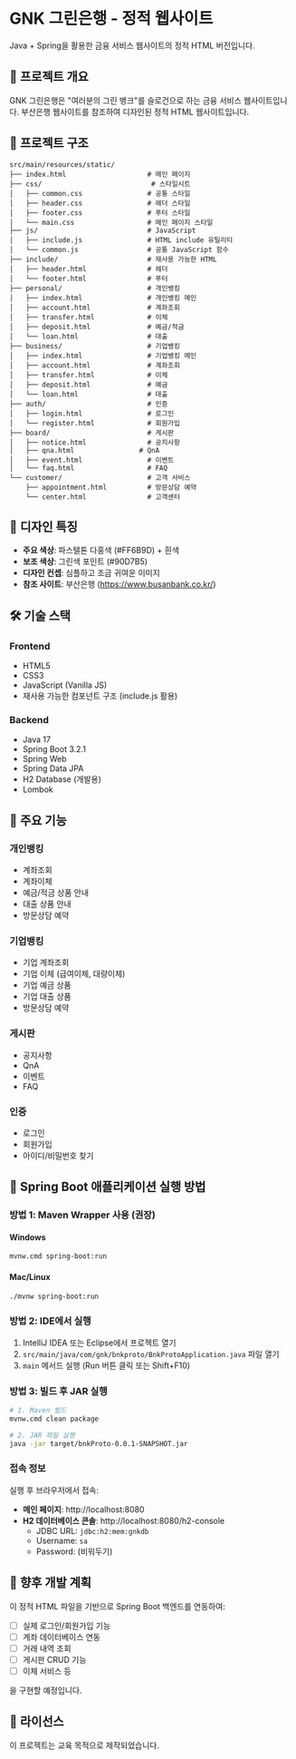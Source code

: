 # GNK 그린은행 - 정적 웹사이트

Java + Spring을 활용한 금융 서비스 웹사이트의 정적 HTML 버전입니다.

## 🌿 프로젝트 개요

GNK 그린은행은 "여러분의 그린 뱅크"를 슬로건으로 하는 금융 서비스 웹사이트입니다.
부산은행 웹사이트를 참조하여 디자인된 정적 HTML 웹사이트입니다.

## 📁 프로젝트 구조

```
src/main/resources/static/
├── index.html                    # 메인 페이지
├── css/                           # 스타일시트
│   ├── common.css                # 공통 스타일
│   ├── header.css                # 헤더 스타일
│   ├── footer.css                # 푸터 스타일
│   └── main.css                  # 메인 페이지 스타일
├── js/                           # JavaScript
│   ├── include.js                # HTML include 유틸리티
│   └── common.js                 # 공통 JavaScript 함수
├── include/                      # 재사용 가능한 HTML
│   ├── header.html               # 헤더
│   └── footer.html               # 푸터
├── personal/                     # 개인뱅킹
│   ├── index.html                # 개인뱅킹 메인
│   ├── account.html              # 계좌조회
│   ├── transfer.html             # 이체
│   ├── deposit.html              # 예금/적금
│   └── loan.html                 # 대출
├── business/                     # 기업뱅킹
│   ├── index.html                # 기업뱅킹 메인
│   ├── account.html              # 계좌조회
│   ├── transfer.html             # 이체
│   ├── deposit.html              # 예금
│   └── loan.html                 # 대출
├── auth/                         # 인증
│   ├── login.html                # 로그인
│   └── register.html             # 회원가입
├── board/                        # 게시판
│   ├── notice.html               # 공지사항
│   ├── qna.html                # QnA
│   ├── event.html                # 이벤트
│   └── faq.html                  # FAQ
└── customer/                     # 고객 서비스
    ├── appointment.html          # 방문상담 예약
    └── center.html               # 고객센터
```

## 🎨 디자인 특징

- **주요 색상**: 파스텔톤 다홍색 (#FF6B9D) + 흰색
- **보조 색상**: 그린색 포인트 (#90D7B5)
- **디자인 컨셉**: 심플하고 조금 귀여운 이미지
- **참조 사이트**: 부산은행 (https://www.busanbank.co.kr/)

## 🛠️ 기술 스택

### Frontend
- HTML5
- CSS3
- JavaScript (Vanilla JS)
- 재사용 가능한 컴포넌트 구조 (include.js 활용)

### Backend
- Java 17
- Spring Boot 3.2.1
- Spring Web
- Spring Data JPA
- H2 Database (개발용)
- Lombok

## 📝 주요 기능

### 개인뱅킹
- 계좌조회
- 계좌이체
- 예금/적금 상품 안내
- 대출 상품 안내
- 방문상담 예약

### 기업뱅킹
- 기업 계좌조회
- 기업 이체 (급여이체, 대량이체)
- 기업 예금 상품
- 기업 대출 상품
- 방문상담 예약

### 게시판
- 공지사항
- QnA
- 이벤트
- FAQ

### 인증
- 로그인
- 회원가입
- 아이디/비밀번호 찾기

## 🚀 Spring Boot 애플리케이션 실행 방법

### 방법 1: Maven Wrapper 사용 (권장)

#### Windows
```bash
mvnw.cmd spring-boot:run
```

#### Mac/Linux
```bash
./mvnw spring-boot:run
```

### 방법 2: IDE에서 실행
1. IntelliJ IDEA 또는 Eclipse에서 프로젝트 열기
2. `src/main/java/com/gnk/bnkproto/BnkProtoApplication.java` 파일 열기
3. `main` 메서드 실행 (Run 버튼 클릭 또는 Shift+F10)

### 방법 3: 빌드 후 JAR 실행
```bash
# 1. Maven 빌드
mvnw.cmd clean package

# 2. JAR 파일 실행
java -jar target/bnkProto-0.0.1-SNAPSHOT.jar
```

### 접속 정보
실행 후 브라우저에서 접속:
- **메인 페이지**: http://localhost:8080
- **H2 데이터베이스 콘솔**: http://localhost:8080/h2-console
  - JDBC URL: `jdbc:h2:mem:gnkdb`
  - Username: `sa`
  - Password: (비워두기)

## 🎯 향후 개발 계획

이 정적 HTML 파일을 기반으로 Spring Boot 백엔드를 연동하여:
- [ ] 실제 로그인/회원가입 기능
- [ ] 계좌 데이터베이스 연동
- [ ] 거래 내역 조회
- [ ] 게시판 CRUD 기능
- [ ] 이체 서비스 등

을 구현할 예정입니다.

## 📄 라이선스

이 프로젝트는 교육 목적으로 제작되었습니다.


